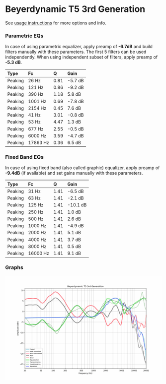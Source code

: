 # Beyerdynamic T5 3rd Generation
See [usage instructions](https://github.com/jaakkopasanen/AutoEq#usage) for more options and info.

### Parametric EQs
In case of using parametric equalizer, apply preamp of **-6.7dB** and build filters manually
with these parameters. The first 5 filters can be used independently.
When using independent subset of filters, apply preamp of **-5.3 dB**.

| Type    | Fc       |    Q | Gain    |
|:--------|:---------|:-----|:--------|
| Peaking | 26 Hz    | 0.81 | -5.7 dB |
| Peaking | 121 Hz   | 0.86 | -9.2 dB |
| Peaking | 390 Hz   | 1.18 | 5.8 dB  |
| Peaking | 1001 Hz  | 0.69 | -7.8 dB |
| Peaking | 2154 Hz  | 0.45 | 7.6 dB  |
| Peaking | 41 Hz    | 3.01 | -0.8 dB |
| Peaking | 53 Hz    | 4.47 | 1.3 dB  |
| Peaking | 677 Hz   | 2.55 | -0.5 dB |
| Peaking | 6000 Hz  | 3.59 | -4.7 dB |
| Peaking | 17863 Hz | 0.36 | 6.5 dB  |

### Fixed Band EQs
In case of using fixed band (also called graphic) equalizer, apply preamp of **-9.4dB**
(if available) and set gains manually with these parameters.

| Type    | Fc       |    Q | Gain     |
|:--------|:---------|:-----|:---------|
| Peaking | 31 Hz    | 1.41 | -6.5 dB  |
| Peaking | 63 Hz    | 1.41 | -2.1 dB  |
| Peaking | 125 Hz   | 1.41 | -10.1 dB |
| Peaking | 250 Hz   | 1.41 | 1.0 dB   |
| Peaking | 500 Hz   | 1.41 | 2.6 dB   |
| Peaking | 1000 Hz  | 1.41 | -4.9 dB  |
| Peaking | 2000 Hz  | 1.41 | 5.1 dB   |
| Peaking | 4000 Hz  | 1.41 | 3.7 dB   |
| Peaking | 8000 Hz  | 1.41 | 0.5 dB   |
| Peaking | 16000 Hz | 1.41 | 9.1 dB   |

### Graphs
![](./Beyerdynamic%20T5%203rd%20Generation.png)